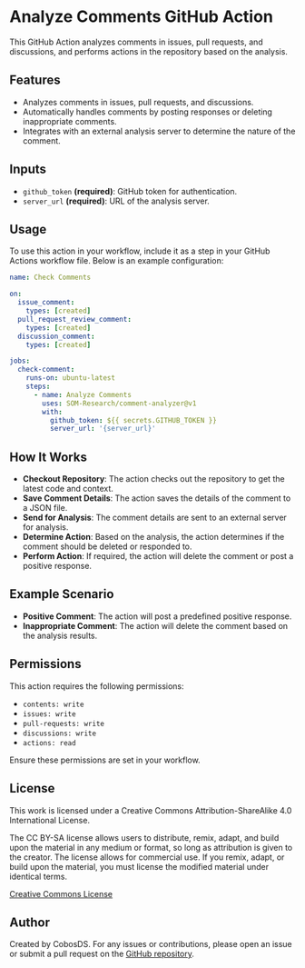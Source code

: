 # Analyze Comments GitHub Action

This GitHub Action analyzes comments in issues, pull requests, and discussions, and performs actions in the repository based on the analysis.

## Features

- Analyzes comments in issues, pull requests, and discussions.
- Automatically handles comments by posting responses or deleting inappropriate comments.
- Integrates with an external analysis server to determine the nature of the comment.

## Inputs

- `github_token` **(required)**: GitHub token for authentication.
- `server_url` **(required)**: URL of the analysis server.

## Usage

To use this action in your workflow, include it as a step in your GitHub Actions workflow file. Below is an example configuration:

```yaml
name: Check Comments

on:
  issue_comment:
    types: [created]
  pull_request_review_comment:
    types: [created]
  discussion_comment:
    types: [created]

jobs:
  check-comment:
    runs-on: ubuntu-latest
    steps:
      - name: Analyze Comments
        uses: SOM-Research/comment-analyzer@v1
        with:
          github_token: ${{ secrets.GITHUB_TOKEN }}
          server_url: '{server_url}'
```

## How It Works
- **Checkout Repository**: The action checks out the repository to get the latest code and context.
- **Save Comment Details**: The action saves the details of the comment to a JSON file.
- **Send for Analysis**: The comment details are sent to an external server for analysis.
- **Determine Action**: Based on the analysis, the action determines if the comment should be deleted or responded to.
- **Perform Action**: If required, the action will delete the comment or post a positive response.

## Example Scenario
- **Positive Comment**: The action will post a predefined positive response.
- **Inappropriate Comment**: The action will delete the comment based on the analysis results.

## Permissions
This action requires the following permissions:

- `contents: write`
- `issues: write`
- `pull-requests: write`
- `discussions: write`
- `actions: read`

Ensure these permissions are set in your workflow.

## License
This work is licensed under a Creative Commons Attribution-ShareAlike 4.0 International License.

The CC BY-SA license allows users to distribute, remix, adapt, and build upon the material in any medium or format, so long as attribution is given to the creator. The license allows for commercial use. If you remix, adapt, or build upon the material, you must license the modified material under identical terms.

[Creative Commons License](https://creativecommons.org/licenses/by-sa/4.0/)

## Author
Created by CobosDS. For any issues or contributions, please open an issue or submit a pull request on the [GitHub repository](https://github.com/SOM-Research/comment-analyzer).
